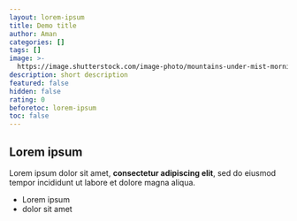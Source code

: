 ```yaml
---
layout: lorem-ipsum
title: Demo title
author: Aman
categories: []
tags: []
image: >-
  https://image.shutterstock.com/image-photo/mountains-under-mist-morning-amazing-260nw-1725825019.jpg
description: short description
featured: false
hidden: false
rating: 0
beforetoc: lorem-ipsum
toc: false
---
```

## Lorem ipsum

Lorem ipsum dolor sit amet, **consectetur adipiscing elit**, sed do eiusmod tempor incididunt ut labore et dolore magna aliqua.

- Lorem ipsum
- dolor sit amet